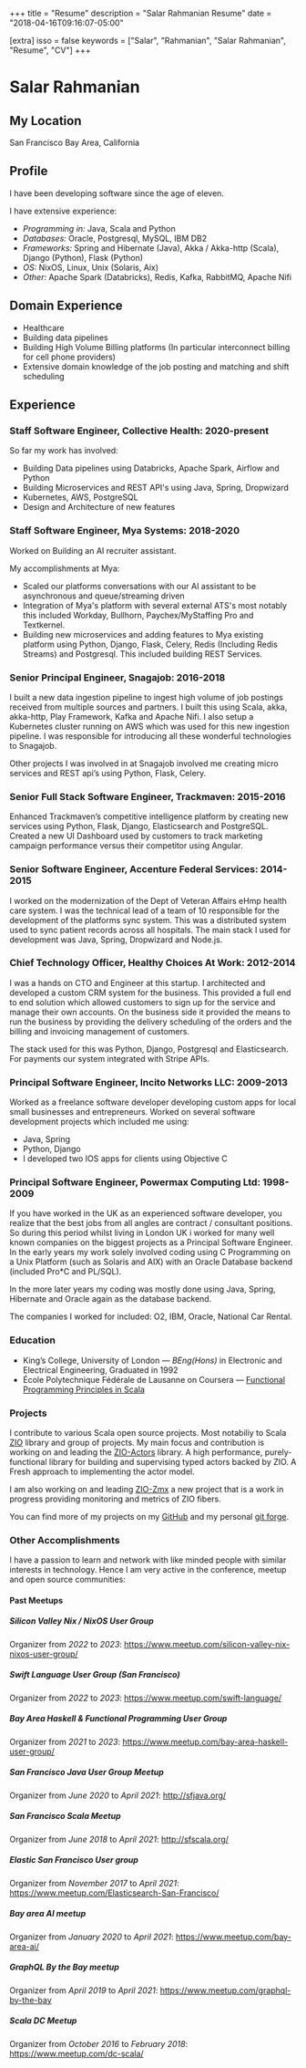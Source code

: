 +++
title = "Resume"
description = "Salar Rahmanian Resume"
date = "2018-04-16T09:16:07-05:00"

[extra]
isso = false
keywords = ["Salar", "Rahmanian", "Salar Rahmanian", "Resume", "CV"]
+++
# Salar Rahmanian #
## My Location ##
San Francisco Bay Area, California

## Profile ##
I have been developing software since the age of eleven. 

I have extensive experience:

- *Programming in:* Java, Scala and Python
- *Databases:* Oracle, Postgresql, MySQL, IBM DB2
- *Frameworks:* Spring and Hibernate (Java), Akka / Akka-http (Scala), Django (Python), Flask (Python)
- *OS:* NixOS, Linux, Unix (Solaris, Aix)
- *Other:* Apache Spark (Databricks), Redis, Kafka, RabbitMQ, Apache Nifi

## Domain Experience ##
- Healthcare
- Building data pipelines
- Building High Volume Billing platforms (In particular interconnect billing for cell phone providers)
- Extensive domain knowledge of the job posting and matching and shift scheduling

## Experience ##
### Staff Software Engineer, Collective Health: 2020-present ###

So far my work has involved:

- Building Data pipelines using Databricks, Apache Spark, Airflow and Python
- Building Microservices and REST API's using Java, Spring, Dropwizard
- Kubernetes, AWS, PostgreSQL
- Design and Architecture of new features

### Staff Software Engineer, Mya Systems: 2018-2020 ###
Worked on Building an AI recruiter assistant.

My accomplishments at Mya:

- Scaled our platforms conversations with our AI assistant to be asynchronous and queue/streaming driven
- Integration of Mya's platform with several external ATS's most notably this included Workday, Bullhorn, Paychex/MyStaffing Pro and Textkernel.
- Building new microservices and adding features to Mya existing platform using Python, Django, Flask, Celery, Redis (Including Redis Streams) and Postgresql. This included building REST Services. 

### Senior Principal Engineer, Snagajob: 2016-2018 ###
I built a new data ingestion pipeline to ingest high volume of job postings received from multiple sources and partners. I built this using Scala, akka, akka-http, Play Framework, Kafka and Apache Nifi. I also setup a Kubernetes cluster running on AWS which was used for this new ingestion pipeline. I was responsible for introducing all these wonderful technologies to Snagajob.

Other projects I was involved in at Snagajob involved me creating micro services and REST api’s using Python, Flask, Celery.

### Senior Full Stack Software Engineer, Trackmaven: 2015-2016 ###
Enhanced Trackmaven’s competitive intelligence platform by creating new services using Python, Flask, Django, Elasticsearch and PostgreSQL. Created a new UI Dashboard used by customers to track marketing campaign performance versus their competitor using Angular.

### Senior Software Engineer, Accenture Federal Services: 2014-2015 ###
I worked on the modernization of the Dept of Veteran Affairs eHmp health care system. I was the technical lead of a team of 10 responsible for the development of the platforms sync system. This was a distributed system used to sync patient records across all hospitals. The main stack I used for development was Java, Spring, Dropwizard and Node.js.

### Chief Technology Officer, Healthy Choices At Work: 2012-2014 ###
I was a hands on CTO and Engineer at this startup. I architected and developed a custom CRM system for the business. This provided a full end to end solution which allowed customers to sign up for the service and manage their own accounts. On the business side it provided the means to run the business by providing the delivery scheduling of the orders and the billing and invoicing management of customers.

The stack used for this was Python, Django, Postgresql and Elasticsearch. For payments our system integrated with Stripe APIs. 

### Principal Software Engineer, Incito Networks LLC: 2009-2013 ###
Worked as a freelance software developer developing custom apps for local small businesses and entrepreneurs. Worked on several software development projects which included me using: 

- Java, Spring
- Python, Django
- I developed two IOS apps for clients using Objective C 

### Principal Software Engineer, Powermax Computing Ltd: 1998-2009 ###
If you have worked in the UK as an experienced software developer, you realize that the best jobs from all angles are contract / consultant positions. So during this period whilst living in London UK i worked for many well known companies on the biggest projects as a Principal Software Engineer. In the early years my work solely involved coding using  C Programming on a Unix Platform (such as Solaris and AIX) with an Oracle Database backend (included Pro*C and PL/SQL). 

In the more later years my coding was mostly done using Java, Spring, Hibernate and Oracle again as the database backend.

The companies I worked for included: O2, IBM, Oracle, National Car Rental.

### Education ###
- King’s College, University of London — *BEng(Hons)* in Electronic and Electrical Engineering, Graduated in 1992
- École Polytechnique Fédérale de Lausanne on Coursera — [Functional Programming Principles in Scala](https://www.coursera.org/account/accomplishments/verify/H5W964KAJ73Y)

### Projects ###

I contribute to various Scala open source projects. Most notabiliy to Scala [ZIO](https://zio.dev/) library and group of projects. My main focus and contribution is working on and leading the [ZIO-Actors](https://zio.github.io/zio-actors/) library. A high performance, purely-functional library for building and supervising typed actors backed by ZIO. A Fresh approach to implementing the actor model.

I am also working on and leading [ZIO-Zmx](https://github.com/zio/zio-zmx) a new project that is a work in progress providing monitoring and metrics of ZIO fibers.

You can find more of my projects on my [GitHub](https://github.com/softinio?tab=repositories) and my personal [git forge](http://git.softinio.com).

### Other Accomplishments ###

I have a passion to learn and network with like minded people with similar interests in technology. Hence I am very active in the conference, meetup and open source communities:

#### Past Meetups ####

##### Silicon Valley Nix / NixOS User Group #####

Organizer from *2022* to *2023*: <https://www.meetup.com/silicon-valley-nix-nixos-user-group/>

##### Swift Language User Group (San Francisco) #####

Organizer from *2022* to *2023*: <https://www.meetup.com/swift-language/>

##### Bay Area Haskell & Functional Programming User Group #####

Organizer from *2021* to *2023*: <https://www.meetup.com/bay-area-haskell-user-group/>

##### San Francisco Java User Group Meetup #####

Organizer from *June 2020* to *April 2021*: <http://sfjava.org/>

##### San Francisco Scala Meetup #####

Organizer from *June 2018* to *April 2021*: <http://sfscala.org/>

##### Elastic San Francisco User group #####

Organizer from *November 2017* to *April 2021*: <https://www.meetup.com/Elasticsearch-San-Francisco/>

##### Bay area AI meetup #####

Organizer from *January 2020* to *April 2021*: <https://www.meetup.com/bay-area-ai/>

##### GraphQL By the Bay meetup #####

Organizer from *April 2019* to *April 2021*: <https://www.meetup.com/graphql-by-the-bay>

##### Scala DC Meetup #####

Organizer from *October 2016* to *February 2018*: <https://www.meetup.com/dc-scala/>

